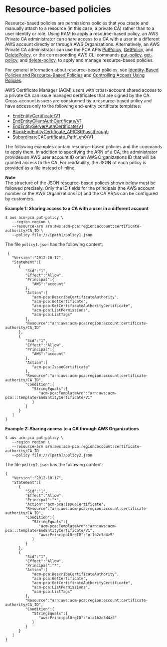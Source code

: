 # Resource\-based policies<a name="pca-rbp"></a>

Resource\-based policies are permissions policies that you create and manually attach to a resource \(in this case, a private CA\) rather than to a user identity or role\. Using RAM to apply a resource\-based policy, an AWS Private CA administrator can share access to a CA with a user in a different AWS account directly or through AWS Organizations\. Alternatively, an AWS Private CA administrator can use the PCA APIs [PutPolicy](https://docs.aws.amazon.com/privateca/latest/APIReference/API_PutPolicy.html), [GetPolicy](https://docs.aws.amazon.com/privateca/latest/APIReference/API_GetPolicy.html), and [DeletePolicy](https://docs.aws.amazon.com/privateca/latest/APIReference/API_DeletePolicy.html), or the corresponding AWS CLI commands [put\-policy](https://docs.aws.amazon.com/cli/latest/reference/acm-pca/put-policy.html), [get\-policy](https://docs.aws.amazon.com/cli/latest/reference/acm-pca/get-policy.html), and [delete\-policy](https://docs.aws.amazon.com/cli/latest/reference/acm-pca/delete-policy.html), to apply and manage resource\-based policies\.

For general information about resource\-based policies, see [Identity\-Based Policies and Resource\-Based Policies](https://docs.aws.amazon.com/IAM/latest/UserGuide/access_policies_identity-vs-resource.html) and [Controlling Access Using Policies](https://docs.aws.amazon.com/IAM/latest/UserGuide/access_controlling.html)\.

AWS Certificate Manager \(ACM\) users with cross\-account shared access to a private CA can issue managed certificates that are signed by the CA\. Cross\-account issuers are constrained by a resource\-based policy and have access only to the following end\-entity certificate templates:
+ [EndEntityCertificate/V1](UsingTemplates.md#EndEntityCertificate-V1)
+ [EndEntityClientAuthCertificate/V1](UsingTemplates.md#EndEntityClientAuthCertificate-V1)
+ [EndEntityServerAuthCertificate/V1](UsingTemplates.md#EndEntityServerAuthCertificate-V1)
+ [BlankEndEntityCertificate\_APICSRPassthrough](UsingTemplates.md#BlankEndEntityCertificate_APICSRPassthrough)
+ [SubordinateCACertificate\_PathLen0/V1](UsingTemplates.md#SubordinateCACertificate_PathLen0-V1)

The following examples contain resource\-based policies and the commands to apply them\. In addition to specifying the ARN of a CA, the administrator provides an AWS user account ID or an AWS Organizations ID that will be granted access to the CA\. For readability, the JSON of each policy is provided as a file instead of inline\.

**Note**  
The structure of the JSON resource\-based polices shown below must be followed precisely\. Only the ID fields for the principals \(the AWS account number or the AWS Organizations ID\) and the CA ARNs can be configured by customers\.

**Example 1: Sharing access to a CA with a user in a different account**

```
$ aws acm-pca put-policy \
   --region region \
   --resource-arn arn:aws:acm-pca:region:account:certificate-authority/CA_ID \
   --policy file:///[path]/policy1.json
```

The file `policy1.json` has the following content:

```
 {                        
   "Version":"2012-10-17",
   "Statement":[
      {    
         "Sid":"1",
         "Effect":"Allow",         
         "Principal":{                                                                                                                                               
            "AWS":"account"                                                                                
         },
         "Action":[
            "acm-pca:DescribeCertificateAuthority",
            "acm-pca:GetCertificate",
            "acm-pca:GetCertificateAuthorityCertificate",
            "acm-pca:ListPermissions",
            "acm-pca:ListTags"                                                                                   
         ],                                                                                              
         "Resource":"arn:aws:acm-pca:region:account:certificate-authority/CA_ID"
      },
      {
         "Sid":"1",  
         "Effect":"Allow",
         "Principal":{
            "AWS":"account"
         },
         "Action":[
            "acm-pca:IssueCertificate"
         ],
         "Resource":"arn:aws:acm-pca:region:account:certificate-authority/CA_ID",
         "Condition":{
            "StringEquals":{
               "acm-pca:TemplateArn":"arn:aws:acm-pca:::template/EndEntityCertificate/V1"
            }
         }
      }
   ]
}
```

**Example 2: Sharing access to a CA through AWS Organizations**

```
$ aws acm-pca put-policy \
   --region region \
   --resource-arn arn:aws:acm-pca:region:account:certificate-authority/CA_ID 
   --policy file:///[path]/policy2.json
```

The file `policy2.json` has the following content:

```
{
   "Version":"2012-10-17",
   "Statement":[
      {
         "Sid":"1",
         "Effect":"Allow",
         "Principal":"*",
         "Action":"acm-pca:IssueCertificate",
         "Resource":"arn:aws:acm-pca:region:account:certificate-authority/CA_ID",
         "Condition":{
            "StringEquals":{
               "acm-pca:TemplateArn":"arn:aws:acm-pca:::template/EndEntityCertificate/V1",
               "aws:PrincipalOrgID":"o-1b2c3d4z5"
            }
         }
      },
      {
         "Sid":"1",
         "Effect":"Allow",
         "Principal":"*",
         "Action":[
            "acm-pca:DescribeCertificateAuthority",
            "acm-pca:GetCertificate",
            "acm-pca:GetCertificateAuthorityCertificate",
            "acm-pca:ListPermissions",
            "acm-pca:ListTags"
         ],
         "Resource":"arn:aws:acm-pca:region:account:certificate-authority/CA_ID",
         "Condition":{
            "StringEquals":{
               "aws:PrincipalOrgID":"o-a1b2c3d4z5"
            }
         }
      }
   ]
}
```